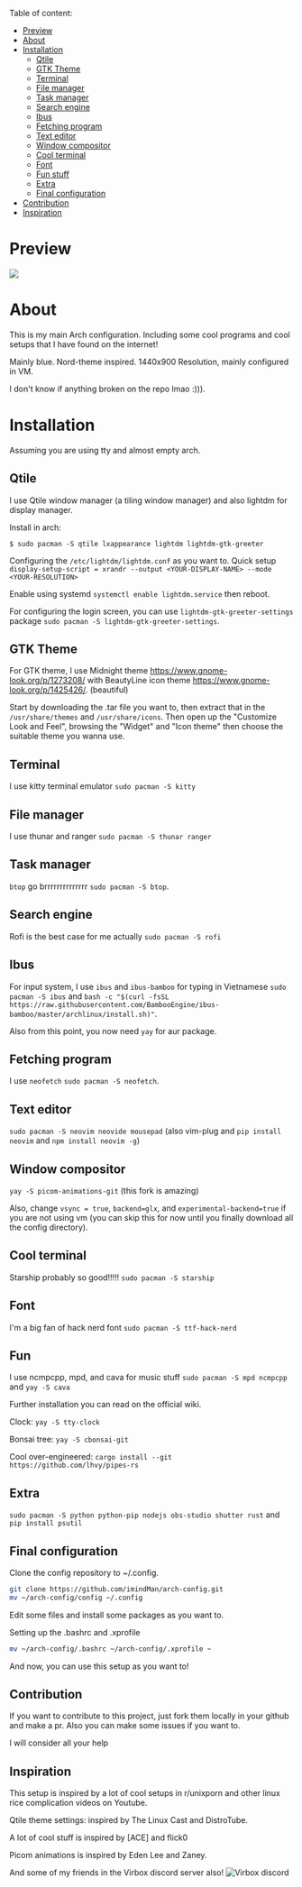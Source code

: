 Table of content:

  - [Preview](#preview)
  - [About](#about)
  - [Installation](#install)
     + [Qtile](#wm)
     + [GTK Theme](#GTK-theme)
     + [Terminal](#terminal)
     + [File manager](#file-manager)
     + [Task manager](#task-manager)
     + [Search engine](#search-engine)
     + [Ibus](#ibus)
     + [Fetching program](#fetch)
     + [Text editor](#text-editor)
     + [Window compositor](#compositor)
     + [Cool terminal](#cool-terminal)
     + [Font](#font)
     + [Fun stuff](#fun-stuff)
     + [Extra](#extra)
     + [Final configuration](#final)
  - [Contribution](#contribution)
  - [Inspiration](#inspiration)

<h1 id="preview">Preview</h1>

![](https://github.com/imindMan/arch-config/blob/master/setup.png)

<h1 id="about">About</h1>

This is my main Arch configuration. Including some cool programs and cool setups that I have found on the internet!

Mainly blue. Nord-theme inspired. 1440x900 Resolution, mainly configured in VM.

I don't know if anything broken on the repo lmao :))).

<h1 id="install">Installation</h1>

Assuming you are using tty and almost empty arch.

<h2 id="wm">Qtile</h2>

I use Qtile window manager (a tiling window manager) and also lightdm for display manager.

Install in arch: 

`$ sudo pacman -S qtile lxappearance lightdm lightdm-gtk-greeter`

Configuring the `/etc/lightdm/lightdm.conf` as you want to. Quick setup `display-setup-script = xrandr --output <YOUR-DISPLAY-NAME> --mode <YOUR-RESOLUTION>`

Enable using systemd `systemctl enable lightdm.service` then reboot.

For configuring the login screen, you can use `lightdm-gtk-greeter-settings` package `sudo pacman -S lightdm-gtk-greeter-settings`.

<h2 id="GTK-theme">GTK Theme</h2>

For GTK theme, I use Midnight theme https://www.gnome-look.org/p/1273208/ with BeautyLine icon theme https://www.gnome-look.org/p/1425426/. (beautiful)

Start by downloading the .tar file you want to, then extract that in the `/usr/share/themes` and `/usr/share/icons`. Then open up the "Customize Look and Feel", browsing the "Widget" and "Icon theme" then choose the suitable theme you wanna use.


<h2 id="terminal">Terminal</h2>

I use kitty terminal emulator `sudo pacman -S kitty`

<h2 id="file-manager">File manager</h2>

I use thunar and ranger `sudo pacman -S thunar ranger`

<h2 id="task-manager">Task manager</h2>

`btop` go brrrrrrrrrrrrrr `sudo pacman -S btop`.

<h2 id="search-engine">Search engine</h2>

Rofi is the best case for me actually `sudo pacman -S rofi`

<h2 id="ibus"> Ibus</h2>

For input system, I use `ibus` and `ibus-bamboo` for typing in Vietnamese `sudo pacman -S ibus` and `bash -c "$(curl -fsSL https://raw.githubusercontent.com/BambooEngine/ibus-bamboo/master/archlinux/install.sh)"`. 

Also from this point, you now need `yay` for aur package.

<h2 id="fetch">Fetching program</h2>

I use `neofetch` `sudo pacman -S neofetch`.

<h2 id="text-editor">Text editor</h2>

`sudo pacman -S neovim neovide mousepad` (also vim-plug and `pip install neovim` and `npm install neovim -g`)

<h2 id="compositor">Window compositor</h2>

`yay -S picom-animations-git` (this fork is amazing)

Also, change `vsync = true`, `backend=glx`, and `experimental-backend=true` if you are not using vm (you can skip this for now until you finally download all the config directory).

<h2 id="cool-terminal">Cool terminal</h2>

Starship probably so good!!!!! `sudo pacman -S starship`

<h2 id="font">Font</h2>

I'm a big fan of hack nerd font `sudo pacman -S ttf-hack-nerd`

<h2 id="fun-stuff">Fun</h2>

I use ncmpcpp, mpd, and cava for music stuff `sudo pacman -S mpd ncmpcpp` and `yay -S cava`

Further installation you can read on the official wiki.

Clock: `yay -S tty-clock`

Bonsai tree: `yay -S cbonsai-git`

Cool over-engineered: `cargo install --git https://github.com/lhvy/pipes-rs`

<h2 id="extra">Extra</h2>

`sudo pacman -S python python-pip nodejs obs-studio shutter rust` and `pip install psutil`

<h2 id="final">Final configuration</h2>

Clone the config repository to ~/.config.

```bash
git clone https://github.com/imindMan/arch-config.git
mv ~/arch-config/config ~/.config
```

Edit some files and install some packages as you want to.

Setting up the .bashrc and .xprofile

```bash
mv ~/arch-config/.bashrc ~/arch-config/.xprofile ~
```

And now, you can use this setup as you want to!

<h2 id="contribution">Contribution</h2>

If you want to contribute to this project, just fork them locally in your github and make a pr. Also you can make some issues if you want to.

I will consider all your help

<h2 id="inspiration">Inspiration</h2>

This setup is inspired by a lot of cool setups in r/unixporn and other linux rice complication videos on Youtube.

Qtile theme settings: inspired by The Linux Cast and DistroTube.

A lot of cool stuff is inspired by [ACE] and flick0

Picom animations is inspired by Eden Lee and Zaney.

And some of my friends in the Virbox discord server also! ![Virbox discord](https://discord.gg/a6kD6WT97p)
